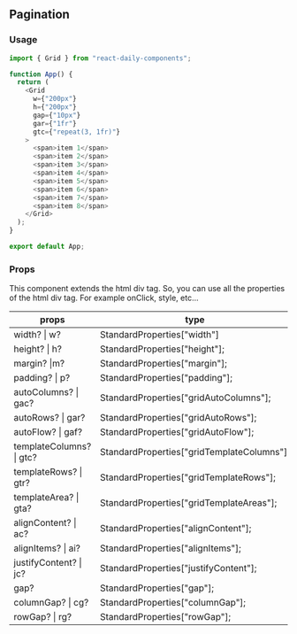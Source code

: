 ## Pagination

### Usage

```javascript
import { Grid } from "react-daily-components";

function App() {
  return (
    <Grid
      w={"200px"}
      h={"200px"}
      gap={"10px"}
      gar={"1fr"}
      gtc={"repeat(3, 1fr)"}
    >
      <span>item 1</span>
      <span>item 2</span>
      <span>item 3</span>
      <span>item 4</span>
      <span>item 5</span>
      <span>item 6</span>
      <span>item 7</span>
      <span>item 8</span>
    </Grid>
  );
}

export default App;
```

### Props

This component extends the html div tag.
So, you can use all the properties of the html div tag.
For example onClick, style, etc...

| props                    | type                                       | desc         | default |
| ------------------------ | ------------------------------------------ | ------------ | ------- |
| width? \| w?             | StandardProperties["width"]                | preparing... | -       |
| height? \| h?            | StandardProperties["height"];              | preparing... | -       |
| margin? \|m?             | StandardProperties["margin"];              | preparing... | -       |
| padding? \| p?           | StandardProperties["padding"];             | preparing... | -       |
| autoColumns? \| gac?     | StandardProperties["gridAutoColumns"];     | preparing... | -       |
| autoRows? \| gar?        | StandardProperties["gridAutoRows"];        | preparing... | -       |
| autoFlow? \| gaf?        | StandardProperties["gridAutoFlow"];        | preparing... | -       |
| templateColumns? \| gtc? | StandardProperties["gridTemplateColumns"]; | preparing... | -       |
| templateRows? \| gtr?    | StandardProperties["gridTemplateRows"];    | preparing... | -       |
| templateArea? \| gta?    | StandardProperties["gridTemplateAreas"];   | preparing... | -       |
| alignContent? \| ac?     | StandardProperties["alignContent"];        | preparing... | -       |
| alignItems? \| ai?       | StandardProperties["alignItems"];          | preparing... | -       |
| justifyContent? \| jc?   | StandardProperties["justifyContent"];      | preparing... | -       |
| gap?                     | StandardProperties["gap"];                 | preparing... | -       |
| columnGap? \| cg?        | StandardProperties["columnGap"];           | preparing... | -       |
| rowGap? \| rg?           | StandardProperties["rowGap"];              | preparing... | -       |

